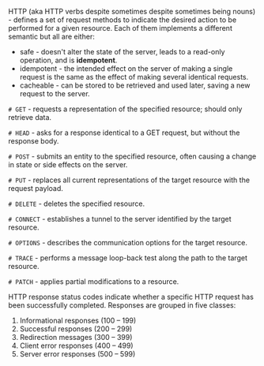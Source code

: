 HTTP (aka HTTP verbs despite sometimes despite sometimes being nouns) - defines a set of request methods to indicate the desired action to be performed for a given resource. Each of them implements a different semantic but all are either:
  - safe - doesn't alter the state of the server, leads to a read-only operation, and is **idempotent**.
  - idempotent - the intended effect on the server of making a single request is the same as the effect of making several identical requests.
  - cacheable - can be stored to be retrieved and used later, saving a new request to the server.

`# GET` - requests a representation of the specified resource; should only retrieve data.

`# HEAD` - asks for a response identical to a GET request, but without the response body.

`# POST` - submits an entity to the specified resource, often causing a change in state or side effects on the server.

`# PUT` - replaces all current representations of the target resource with the request payload.

`# DELETE` - deletes the specified resource.

`# CONNECT` - establishes a tunnel to the server identified by the target resource.

`# OPTIONS` - describes the communication options for the target resource.

`# TRACE` - performs a message loop-back test along the path to the target resource.

`# PATCH` - applies partial modifications to a resource.

HTTP response status codes indicate whether a specific HTTP request has been successfully completed. Responses are grouped in five classes:

1. Informational responses (100 – 199)
2. Successful responses (200 – 299)
3. Redirection messages (300 – 399)
4. Client error responses (400 – 499)
5. Server error responses (500 – 599)